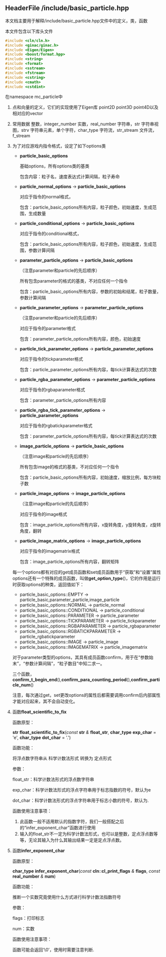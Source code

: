 ## HeaderFile /include/basic_particle.hpp

本文档主要用于解释/include/basic_particle.hpp文件中的定义，类，函数



本文件包含以下库头文件

```c++
#include <cln/cln.h>
#include <ginac/ginac.h>
#include <Eigen/Eigen>
#include <boost/format.hpp>
#include <string>
#include <format>
#include <sstream>
#include <fstream>
#include <cstring>
#include <cmath>
#include <cstdint>
```



在namespace mc_particle中
1. 点和向量的定义，它们的实现使用了Eigen库
    point2D point3D point4D以及相对应的vector

2. 常用数据
    整数，integer_number
    实数，real_number
    字符串，str
    字符串视图，strv
    字符串元素，单个字符，char_type
    字符流，str_stream
    文件流，f_stream

3. 为了对应游戏内指令格式，设定了如下options类
    + **particle_basic_options**
      
        基础options，所有options类的基类

        包含内容：粒子名，速度表达式计算间隔，粒子寿命

        
        
    + **particle_normal_options** -> **particle_basic_options**
      
        对应于指令的normal格式，

        包含：particle_basic_options所有内容，粒子颜色，初始速度，生成范围，生成数量

        
        
    + **particle_conditional_options** -> **particle_basic_options**
      
        对应于指令的conditional格式，

        包含：particle_basic_options所有内容，粒子颜色，初始速度，生成范围，参数计算间隔

        
        
    + **parameter_particle_options** -> **particle_basic_options**
      
        （注意parameter和particle的先后顺序）
        
        所有包含parameter的格式的基类，不对应任何一个指令
        
        包含：particle_basic_options所有内容，参数的初始和结尾，粒子数量，参数计算间隔
        
        
        
    + **particle_parameter_options** -> **parameter_particle_options**
      
        （注意parameter和particle的先后顺序）
        
        对应于指令的parameter格式
        
        包含：parameter_particle_options所有内容，颜色，初始速度
        
        
        
    + **particle_tick_parameter_options** -> **particle_parameter_options**
      
        对应于指令的tickparameter格式

        包含：particle_parameter_options所有内容，每tick计算表达式的次数

        
        
    + **particle_rgba_parameter_options** -> **parameter_particle_options**
      
        对应于指令的rgbaparameter格式

        包含：parameter_particle_options所有内容

        
        
    + **particle_rgba_tick_parameter_options** -> **particle_parameter_options**
      
        对应于指令的rgbatickparameter格式

        包含：parameter_particle_options所有内容，每tick计算表达式的次数

        
        
    + **image_particle_options** -> **particle_basic_options**
      
        （注意image和particle的先后顺序）
        
        所有包含image的格式的基类，不对应任何一个指令
        
        包含：particle_basic_options所有内容，初始速度，缩放比例，每方块粒子数
        
        
        
    + **particle_image_options** -> **image_particle_options**
      
        （注意image和particle的先后顺序）
        
        对应于指令的image格式
        
        包含：image_particle_options所有内容，x旋转角度，y旋转角度，z旋转角度，翻转
        
        
        
    + **particle_image_matrix_options** -> **image_particle_options**
      
        对应于指令的imagematrix格式
        
        包含：image_particle_options所有内容，翻转矩阵

    

    每一个options都有对应的get成员函数和set成员函数用于“获取”和“设置”属性
    options还有一个特殊的成员函数，叫做**get_option_type**()，它的作用是运行时获取options的种类，返回值如下：

    + particle_basic_options::EMPTY -> particle_basic,parameter_particle,image_particle
    + particle_basic_options::NORMAL -> particle_normal
    + particle_basic_options::CONDITIONAL -> particle_conditional
    + particle_basic_options::PARAMETER -> particle_parameter
    + particle_basic_options::TICKPARAMETER -> particle_tickparameter
    + particle_basic_options::RGBAPARAMETER -> particle_rgbaparameter
    + particle_basic_options::RGBATICKPARAMETER -> particle_rgbatickparameter
    + particle_basic_options::IMAGE -> particle_image
    + particle_basic_options::IMAGEMATRIX -> particle_imagematrix

    

    对于parameter类型的options，其具有成员函数confirm，用于在“参数始末”，“参数计算间隔”，“粒子数目”中知二求一。

    三个函数，**confirm_t_begin_end**(),**confirm_para_counting_period**(),**confirm_particle_num**()

    注意，每次通过get，set更改options的属性后都需要调用confirm后内部属性才能对应起来，其不会自动变化。

    

4. 函数**float_scientific_to_fix**

    函数原型：

    **str** **float_scientific_to_fix**(*const* **str** *&* **float_str**, **char_type** **exp_char** = 'e', **char_type** **dot_char** = '.')

    函数功能：

    将浮点数字符串从 科学计数法形式 转换为 定点形式

    参数：

    float_str：科学计数法形式的浮点数字符串

    exp_char：科学计数法形式的浮点字符串用于标志指数的符号，默认为e

    dot_char：科学计数法形式的浮点字符串用于标志小数的符号，默认为.

    函数使用注意事项：

    1. 此函数一般不适用默认的指数字符，我们一般搭配之后的“infer_exponent_char”函数进行使用
    2. 输入的float_str不一定为科学计数法形式，也可以是整数，定点浮点数等等，无论其输入为什么其输出结果一定是定点浮点数。

5. 函数**infer_exponent_char**

    函数原型：

    **char_type** **infer_exponent_char**(*const* **cln**::**cl_print_flags** *&* **flags**, *const* **real_number** *&* **num**)

    函数功能：

    推断一个实数究竟使用什么方式进行科学计数法指数符号

    参数：

    flags：打印标志

    num：实数

    函数使用注意事项：

    函数可能会返回‘\\0’，使用时需要注意判断.



















